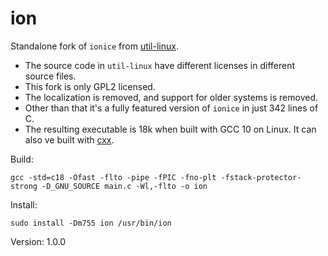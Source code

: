 # ion

Standalone fork of `ionice` from [util-linux](https://github.com/karelzak/util-linux).

* The source code in `util-linux` have different licenses in different source files.
* This fork is only GPL2 licensed.
* The localization is removed, and support for older systems is removed.
* Other than that it's a fully featured version of `ionice` in just 342 lines of C.
* The resulting executable is 18k when built with GCC 10 on Linux. It can also ve built with [cxx](https://github.com/xyproto/cxx).

Build:

    gcc -std=c18 -Ofast -flto -pipe -fPIC -fno-plt -fstack-protector-strong -D_GNU_SOURCE main.c -Wl,-flto -o ion

Install:

    sudo install -Dm755 ion /usr/bin/ion

Version: 1.0.0
